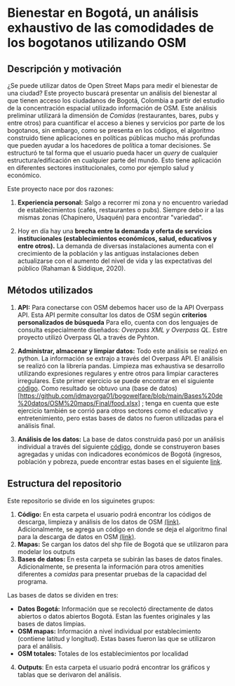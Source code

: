 # Bienestar en Bogotá, un análisis exhaustivo de las comodidades de los bogotanos utilizando OSM

## Descripción y motivación

¿Se puede utilizar datos de Open Street Maps para medir el bienestar de una ciudad? Este proyecto buscará presentar un análisis del bienestar al que tienen acceso los ciudadanos de Bogotá, Colombia a partir del estudio de la concentración espacial utilizado información de OSM. Este análisis preliminar utilizará la dimensión de *Comidas* (restaurantes, bares, pubs y entre otros) para cuantificar el acceso a bienes y servicios por parte de los bogotanos, sin embargo, como se presenta en los códigos, el algoritmo construido tiene aplicaciones en políticas públicas mucho más profundas que pueden ayudar a los hacedores de política a tomar decisiones. Se estructuró te tal forma que el usuario pueda hacer un *query* de cualquier estructura/edificación en cualquier parte del mundo. Esto tiene aplicación en diferentes sectores institucionales, como por ejemplo salud y económico.

Este proyecto nace por dos razones:
1. **Experiencia personal:** Salgo a recorrer mi zona y no encuentro variedad de establecimientos (cafés, restaurantes o pubs). Siempre debo ir a las mismas zonas (Chapinero, Usaquén) para encontrar "variedad".  

2. Hoy en día hay una **brecha entre la demanda y oferta de servicios institucionales (establecimientos económicos, salud, educativos y entre otros).** La demanda de diversas instalaciones aumenta con el crecimiento de la población y las antiguas instalaciones deben actualizarse con el aumento del nivel de vida y las expectativas del público (Rahaman & Siddique, 2020).

## Métodos utilizados 

1. **API:** Para conectarse con OSM debemos hacer uso de la API Overpass API. Esta API permite consultar los datos de OSM según **criterios personalizados de búsqueda** Para ello, cuenta con dos lenguajes de consulta especialmente diseñados: *Overpass XML y Overpass QL.* Estre proyecto utilizó Overpass QL a través de Pyhton.
2. **Administrar, almacenar y limpiar datos:** Todo este análisis se realizó en python. La información se extrajo a través del Overpass API. El análisis se realizó con la librería pandas. Limpieza mas exhaustiva se desarrollo utilizando expresiones regulares y entre otros para limpiar caracteres irregulares. Este primer ejercicio se puede encontrar en el siguiente [código](https://github.com/jdmayorga01/bogowelfare/blob/main/Code/Bienestar%20bog.ipynb). Como resultado se obtuvo una (base de datos)[https://github.com/jdmayorga01/bogowelfare/blob/main/Bases%20de%20datos/OSM%20maps/Final/food.xlsx] ; tenga en cuenta que este ejercicio  también se corrió para otros sectores como el educativo y entretenimiento, pero estas bases de datos no fueron utilizadas para el análisis final.

3. **Análisis de los datos:** La base de datos construida pasó por un análisis individual a través del siguiente [código](https://github.com/jdmayorga01/bogowelfare/blob/main/Code/An%C3%A1lisis%20comida.ipynb), donde se construyeron bases agregadas y unidas con indicadores económicos de Bogotá (ingresos, población y pobreza, puede encontrar estas bases en el siguiente [link](https://github.com/jdmayorga01/bogowelfare/tree/main/Bases%20de%20datos/Datos%20bogot%C3%A1).

## Estructura del repositorio

Este repositorio se divide en los siguinetes grupos: 
1. **Código:** En esta carpeta el usuario podrá encontrar los códigos de descarga, limpieza y análisis de los datos de OSM [(link)](https://github.com/jdmayorga01/bogowelfare/blob/main/Code/Bienestar%20bog.ipynb). Adicionalmente, se agrega un código en donde se deja el algoritmo  final para la descarga de datos en OSM [(link)](https://github.com/jdmayorga01/bogowelfare/blob/main/Algoritmo%20final.ipynb). 
2. **Mapas:** Se cargan los datos del shp file de Bogotá que se utilizaron para modelar los outputs
3. **Bases de datos:** En esta carpeta se subirán las bases de datos finales. Adicionalmente, se presenta la información para otros amenities diferentes a *comidas* para presentar pruebas de la capacidad del programa. 

Las bases de datos se dividen en tres: 
* **Datos Bogotá:** Información que se recolectó directamente de datos abiertos o datos abiertos Bogotá. Estan las fuentes originales y las bases de datos limpias. 
* **OSM mapas:** Información a nivel individual por establecimiento (contiene latitud y longitud). Estas bases fueron las que se utilizaron para el análisis. 
* **OSM totales:** Totales de los establecimientos por localidad

4. **Outputs**: En esta carpeta el usuario podrá encontrar los gráficos y tablas que se derivaron del análisis.
